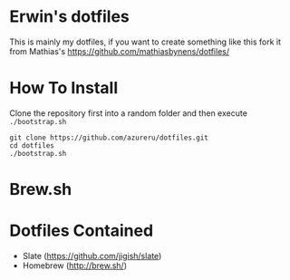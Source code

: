 # Erwin's dotfiles

This is mainly my dotfiles, if you want to create something like this
fork it from Mathias's https://github.com/mathiasbynens/dotfiles/

# How To Install

Clone the repository first into a random folder and then execute `./bootstrap.sh`

```
git clone https://github.com/azureru/dotfiles.git
cd dotfiles
./bootstrap.sh
```

# Brew.sh

# Dotfiles Contained

- Slate (https://github.com/jigish/slate)
- Homebrew (http://brew.sh/)